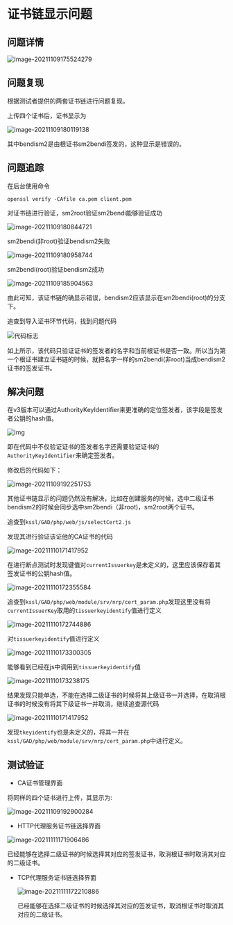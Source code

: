 # 证书链显示问题

## 问题详情

![image-20211109175524279](C:\Users\admin\AppData\Roaming\Typora\typora-user-images\image-20211109175524279.png)

## 问题复现

根据测试者提供的两套证书链进行问题复现。

上传四个证书后，证书显示为

![image-20211109180119138](C:\Users\admin\AppData\Roaming\Typora\typora-user-images\image-20211109180119138.png)

其中bendism2是由根证书sm2bendi签发的，这种显示是错误的。

## 问题追踪

在后台使用命令

```
openssl verify -CAfile ca.pem client.pem
```

对证书链进行验证，sm2root验证sm2bendi能够验证成功

![image-20211109180844721](C:\Users\admin\AppData\Roaming\Typora\typora-user-images\image-20211109180844721.png)

sm2bendi(非root)验证bendism2失败

![image-20211109180958744](C:\Users\admin\AppData\Roaming\Typora\typora-user-images\image-20211109180958744.png)

sm2bendi(root)验证bendism2成功

![image-20211109185904563](C:\Users\admin\AppData\Roaming\Typora\typora-user-images\image-20211109185904563.png)

由此可知，该证书链的确显示错误，bendism2应该显示在sm2bendi(root)的分支下。

追查到导入证书环节代码，找到问题代码

![代码标志](C:\Users\admin\Pictures\证书链显示bug\代码标志.PNG)

如上所示，该代码只验证证书的签发者的名字和当前根证书是否一致。所以当为第一个根证书建立证书链的时候，就把名字一样的sm2bendi(非root)当成bendism2证书的签发证书。

## 解决问题

在v3版本可以通过AuthorityKeyIdentifier来更准确的定位签发者，该字段是签发者公钥的hash值。

![img](http://arthurchiao.art/assets/img/everything-about-pki/step-certificate-inspect.png)

即在代码中不仅验证证书的签发者名字还需要验证证书的`AuthorityKeyIdentifier`来确定签发者。

修改后的代码如下：

![image-20211109192251753](C:\Users\admin\AppData\Roaming\Typora\typora-user-images\image-20211109192251753.png)

其他证书链显示的问题仍然没有解决，比如在创建服务的时候，选中二级证书bendism2的时候会同步选中sm2bendi（非root)，sm2root两个证书。

追查到`kssl/GAD/php/web/js/selectCert2.js`

发现其进行验证该证他的CA证书的代码

![image-20211110171417952](C:\Users\admin\AppData\Roaming\Typora\typora-user-images\image-20211110171417952.png)

在进行断点测试时发现键值对`currentIssuerkey`是未定义的，这里应该保存着其签发证书的公钥hash值。

![image-20211110172355584](C:\Users\admin\AppData\Roaming\Typora\typora-user-images\image-20211110172355584.png)

追查到`kssl/GAD/php/web/module/srv/nrp/cert_param.php`发现这里没有将`currentIssuerKey`取用的`tissuerkeyidentify`值进行定义

![image-20211110172744886](C:\Users\admin\AppData\Roaming\Typora\typora-user-images\image-20211110172744886.png)

对`tissuerkeyidentify`值进行定义

![image-20211110173300305](C:\Users\admin\AppData\Roaming\Typora\typora-user-images\image-20211110173300305.png)

能够看到已经在js中调用到`tissuerkeyidentify`值

![image-20211110173238175](C:\Users\admin\AppData\Roaming\Typora\typora-user-images\image-20211110173238175.png)

结果发现只能单选，不能在选择二级证书的时候将其上级证书一并选择，在取消根证书的时候没有将其下级证书一并取消，继续追查源代码

![image-20211110171417952](C:\Users\admin\AppData\Roaming\Typora\typora-user-images\image-20211110171417952.png)

发现`tkeyidentify`也是未定义的，将其一并在`kssl/GAD/php/web/module/srv/nrp/cert_param.php`中进行定义。

## 测试验证

- CA证书管理界面

将同样的四个证书进行上传，其显示为:

![image-20211109192900284](C:\Users\admin\AppData\Roaming\Typora\typora-user-images\image-20211109192900284.png)

- HTTP代理服务证书链选择界面

![image-20211111171906486](C:\Users\admin\AppData\Roaming\Typora\typora-user-images\image-20211111171906486.png)

​	已经能够在选择二级证书的时候选择其对应的签发证书，取消根证书时取消其对应的二级证书。

- TCP代理服务证书链选择界面

  ![image-20211111172210886](C:\Users\admin\AppData\Roaming\Typora\typora-user-images\image-20211111172210886.png)

  已经能够在选择二级证书的时候选择其对应的签发证书，取消根证书时取消其对应的二级证书。




